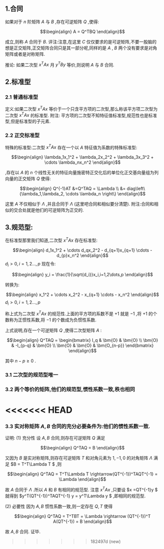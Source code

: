 ## 1.合同
如果对于 $n$ 阶矩阵 $A$ 与 $B$ ,存在可逆矩阵 $Q$ ,使得:

$$\begin{align}
    A = Q^TBQ
\end{align}$$

成立,则称 $A$ 合同于 $B$.
评注:注意,在这里 $C$ 仅仅要求的是可逆矩阵,不要一股脑的想是正交矩阵,正交矩阵合同只是其一部分呢,同样的是 $A$ , $B$ 两个没有要求是对角矩阵或者是对称矩阵.

推论:
如果二次型 $x^TAx$ 月 $y^TBy$ 等价,则说明 $A$ 与 $B$ 合同.


## 2.标准型
### 2.1 普通标准型
定义:如果二次型 $x^TAx$ 等价于一个只含平方项的二次型,那么称该平方项二次型为二次型 $x^TAx$ 的标准型.
附注: 平方项的二次型不知特征值标准型,规范性也是标准型,但是标准型的子元素.


### 2.2 正交标准型
特殊的标准型:二次型 $x^TAx$ 存在一个以 $A$ 特征值为系数的特殊标准型:

$$\begin{align}
    \lambda_1x_1^2 + \lambda_2x_2^2 + \lambda_3x_3^2 + \cdots \lambda_nx_n^2
\end{align}$$

,存在以 $A$ 的 $n$ 个线性无关的特征向量施密特正交化后的单位化正交基向量组为列向量的正交矩阵 $Q$ 使得:

$$\begin{align}
    Q^{-1}AT &=Q^TAQ = \Lambda \\
    &= diag\left\{\lambda_1,\lambda_2, \cdots \lambda_n \right\}
\end{align}$$

这里 $A$ 不仅相似于 $\Lambda$ ,并且合同于 $\Lambda$ (这里吧合同和相似要分清楚).
附注:合同和相似的交合处就是他们的可逆矩阵为正交的.


## 3.规范型:
在标准型那里我们知道,二次型 $x^TAx$ 存在标准型:

$$\begin{align}
    d_1x_1^2 + \cdots d_qx_2^2  - d_{q+1}x_{q+1} \cdots  - d_{p}x_n^2
\end{align}$$
$d_i>0,i=1,2\dots,p$
现在令:

$$\begin{align}
    y_i = \frac{1}{\sqrt{d_i}}x_i,i=1,2\dots,p
\end{align}$$

转换为:

$$\begin{align}
    x_1^2 + \cdots x_2^2  - x_{q+1} \cdots  - x_n^2
\end{align}$$
$d_i>0,i=1,2\dots,p$

称上式为二次型 $x^TAx$ 的规范性.上面的平方项的系数不是 $+1$ 就是 $-1$ ,将 $+1$ 的个数称为正惯性系数,将 $-1$ 的个数成为负惯性系数.

上式说明,存在一个可逆矩阵 $Q$ ,使得二次型矩阵 $A$ :

$$\begin{align}
    Q^TAQ = \begin{bmatrix}
        I_q & \bm{O} & \bm{O} \\
        \bm{O} & -I_{p-q} & \bm{O} \\
        \bm{O} & \bm{O} & \bm{O_{n-p}}
    \end{bmatrix}
\end{align}$$

其中 $n-p\geq 0$ .

### 3.1 二次型的规范型唯一
### 3.2 两个等价的矩阵,他们的规范型,惯性系数一致,秩也相同
<<<<<<< HEAD
=======




### 3.3 实对称矩阵 $A,B$ 合同的充分必要条件为:他们的惯性系数一致.
证明:
(1) 充分性
设 $A,B$ 合同,则存在可逆矩阵 $Q$ 满足

$$\begin{align}
    Q^TAQ = B
\end{align}$$

又因为 $B$ 是实对称矩阵,则存在可逆矩阵 $T$ 和对角元素为 $1,-1,0$ 的对角矩阵 $\Lambda$ 满足 $B = T^T\Lambda T $ ,则

$$\begin{align}
    Q^TAQ = T^T\Lambda T \rightarrow(QT^{-1})^TAQT^{-1} = \Lambda 
\end{align}$$

故 $A$ 合同于  $\Lambda$ .所以 $A$ 和 $B$ 有相同的规范型.
注意 $x^TAx$ ,只要设 $x =QT^{-1}y $ 就得到 $y^T(QT^{-1})^TAQT^{-1} y = y^T\Lambda y $ ,即相同的规范型.

(2) 必要性
因为 $A,B$ 惯性系数一致,则一定存在 $Q,T$ 使得

$$\begin{align}
    Q^TAQ = T^TBT = \Lambda \rightarrow (QT^{-1})^T A(QT^{-1}) = B
\end{align}$$ 

故 $A,B$ 合同.
证毕.


>>>>>>> 182497d (new)
